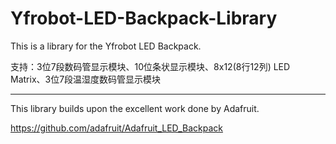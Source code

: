 
# Yfrobot-LED-Backpack-Library

This is a library for the Yfrobot LED Backpack.

支持：3位7段数码管显示模块、10位条状显示模块、8x12(8行12列) LED Matrix、3位7段温湿度数码管显示模块

--------------
This library builds upon the excellent work done by Adafruit.

https://github.com/adafruit/Adafruit_LED_Backpack

